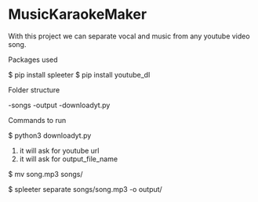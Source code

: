 # MusicKaraokeMaker


With this project we can separate vocal and music from any youtube video song.


Packages used

$ pip install spleeter
$ pip install youtube_dl


Folder structure

-songs
-output
-downloadyt.py


Commands to run 

$ python3 downloadyt.py 
1) it will ask for youtube url
2) it will ask for output_file_name

$ mv song.mp3 songs/

$ spleeter separate songs/song.mp3 -o output/
